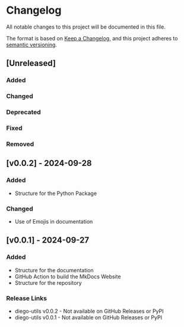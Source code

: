 # Changelog

All notable changes to this project will be documented in this file.

The format is based on [Keep a Changelog](https://keepachangelog.com/en/1.0.0/),
and this project adheres to [semantic versioning](https://semver.org/spec/v2.0.0.html).

## [Unreleased]

### Added

### Changed

### Deprecated

### Fixed

### Removed

## [v0.0.2] - 2024-09-28

### Added

- Structure for the Python Package

### Changed

- Use of Emojis in documentation

## [v0.0.1] - 2024-09-27

### Added

- Structure for the documentation
- GitHub Action to build the MkDocs Website
- Structure for the repository

### Release Links

- diego-utils v0.0.2 - Not available on GitHub Releases or PyPI
- diego-utils v0.0.1 - Not available on GitHub Releases or PyPI
